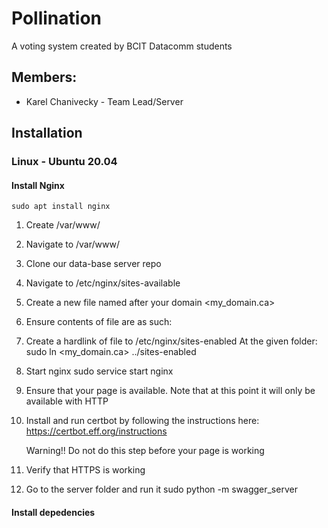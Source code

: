 # Pollination

A voting system created by BCIT Datacomm students

## Members:
- Karel Chanivecky - Team Lead/Server

## Installation

### Linux - Ubuntu 20.04

#### Install Nginx

    sudo apt install nginx
1. Create /var/www/
1. Navigate to /var/www/
1. Clone our data-base server repo
1. Navigate to /etc/nginx/sites-available
1. Create a new file named after your domain <my_domain.ca>
1. Ensure contents of file are as such:
1. Create a hardlink of file to /etc/nginx/sites-enabled
    At the given folder:
        sudo ln <my_domain.ca> ../sites-enabled
1. Start nginx
    sudo service start nginx
1. Ensure that your page is available. Note that at this point it will only be available with HTTP
1. Install and run certbot by following the instructions here:
    https://certbot.eff.org/instructions
    
    Warning!! Do not do this step before your page is working
1. Verify that HTTPS is working

1. Go to the server folder and run it
    sudo python -m swagger_server

#### Install depedencies